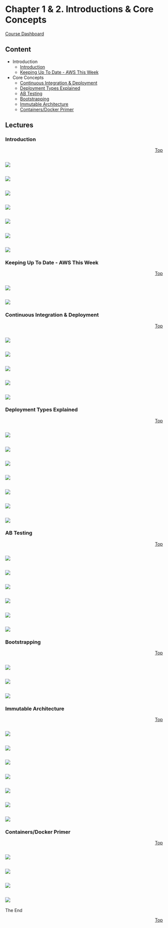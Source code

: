 <a id="top" />

# Chapter 1 & 2. Introductions & Core Concepts
[Course Dashboard](https://acloud.guru/course/aws-certified-devops-engineer-professional/dashboard)


## Content

* Introduction
  * [Introduction](#intro)
  * [Keeping Up To Date - AWS This Week](#aws-this-week)
* Core Concepts
  * [Continuous Integration & Deployment](#ci)
  * [Deployment Types Explained](#types)
  * [AB Testing](#ab)
  * [Bootstrapping](#boot)
  * [Immutable Architecture](#immutable)
  * [Containers/Docker Primer](#docker)
	
## Lectures

<a id="intro"></a>

### Introduction
<p align="right"><a href="#top">Top</a></p>

![](Screenshot%20from%202018-04-08%2018-44-35.png)
---
![](Screenshot%20from%202018-04-08%2018-45-07.png)
---
![](Screenshot%20from%202018-04-08%2018-47-37.png)
---
![](Screenshot%20from%202018-04-08%2018-48-27.png)
---
![](Screenshot%20from%202018-04-08%2018-49-24.png)
---
![](Screenshot%20from%202018-04-08%2018-50-13.png)
---
![](Screenshot%20from%202018-04-08%2018-50-33.png)
---

<a id="aws-this-week"></a>

### Keeping Up To Date - AWS This Week
<p align="right"><a href="#top">Top</a></p>

![](Screenshot%20from%202018-04-08%2018-51-21.png)
---
![](Screenshot%20from%202018-04-08%2018-51-43.png)
---

<a id="ci"></a>

### Continuous Integration & Deployment
<p align="right"><a href="#top">Top</a></p>

![](Screenshot%20from%202018-04-08%2018-51-53.png)
---
![](Screenshot%20from%202018-04-08%2018-52-28.png)
---
![](Screenshot%20from%202018-04-08%2018-54-07.png)
---
![](Screenshot%20from%202018-04-08%2018-55-39.png)
---
![](Screenshot%20from%202018-04-08%2018-55-50.png)
---

<a id="types"></a>

### Deployment Types Explained
<p align="right"><a href="#top">Top</a></p>

![](Screenshot%20from%202018-04-11%2018-52-31.png)
---
![](Screenshot%20from%202018-04-11%2018-53-13.png)
---
![](Screenshot%20from%202018-04-11%2018-54-32.png)
---
![](Screenshot%20from%202018-04-11%2018-59-00.png)
---
![](Screenshot%20from%202018-04-11%2019-01-19.png)
---
![](Screenshot%20from%202018-04-11%2019-03-23.png)
---
![](Screenshot%20from%202018-04-11%2019-04-27.png)
---

<a id="ab"></a>

### AB Testing
<p align="right"><a href="#top">Top</a></p>

![](Screenshot%20from%202018-04-11%2019-04-38.png)
---
![](Screenshot%20from%202018-04-11%2019-07-01.png)
---
![](Screenshot%20from%202018-04-11%2019-08-21.png)
---
![](Screenshot%20from%202018-04-11%2019-08-40.png)
---
![](Screenshot%20from%202018-04-11%2019-09-56.png)
---
![](Screenshot%20from%202018-04-11%2019-10-54.png)
---

<a id="boot"></a>

### Bootstrapping
<p align="right"><a href="#top">Top</a></p>

![](Screenshot%20from%202018-04-11%2019-11-18.png)
---
![](Screenshot%20from%202018-04-11%2019-12-48.png)
---
![](Screenshot%20from%202018-04-11%2019-14-37.png)
---

<a id="immutable"></a>

### Immutable Architecture
<p align="right"><a href="#top">Top</a></p>

![](Screenshot%20from%202018-04-11%2019-16-33.png)
---
![](Screenshot%20from%202018-04-11%2019-17-33.png)
---
![](Screenshot%20from%202018-04-11%2019-18-01.png)
---
![](Screenshot%20from%202018-04-11%2019-18-07.png)
---
![](Screenshot%20from%202018-04-11%2019-18-12.png)
---
![](Screenshot%20from%202018-04-11%2019-18-52.png)
---
![](Screenshot%20from%202018-04-11%2019-19-58.png)
---

<a id="docker"></a>

### Containers/Docker Primer
<p align="right"><a href="#top">Top</a></p>

![](Screenshot%20from%202018-04-11%2019-20-17.png)
---
![](Screenshot%20from%202018-04-11%2019-21-52.png)
---
![](Screenshot%20from%202018-04-11%2019-24-01.png)
---
![](Screenshot%20from%202018-04-11%2019-27-12.png)
---


The End

<p align="right"><a href="#top">Top</a></p>
